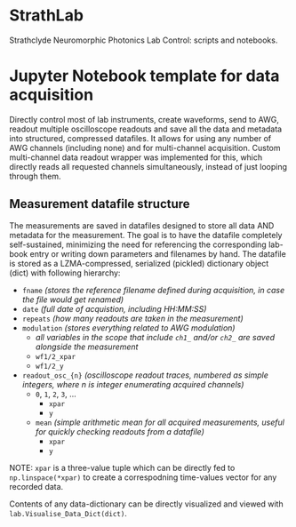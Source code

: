 # StrathLab
Strathclyde Neuromorphic Photonics Lab Control: scripts and notebooks.

# Jupyter Notebook template for data acquisition

Directly control most of lab instruments, create waveforms, send to AWG, readout multiple oscilloscope readouts and save all the data and metadata into structured, compressed datafiles. 
It allows for using any number of AWG channels (including none) and for multi-channel acquisition. Custom multi-channel data readout wrapper was implemented for this, which directly reads all requested channels simultaneously, instead of just looping through them.

## Measurement datafile structure

The measurements are saved in datafiles designed to store all data AND metadata for the measurement.
The goal is to have the datafile completely self-sustained, minimizing the need for referencing the corresponding lab-book entry or writing down parameters and filenames by hand.
The datafile is stored as a LZMA-compressed, serialized (pickled) dictionary object (dict) with following hierarchy:

- `fname` _(stores the reference filename defined during acquisition, in case the file would get renamed)_
- `date` _(full date of acquistion, including HH:MM:SS)_
- `repeats` _(how many readouts are taken in the measurement)_
- `modulation` _(stores everything related to AWG modulation)_
    - _all variables in the scope that include `ch1_` and/or `ch2_` are saved alongside the measurement_
    - `wf1/2_xpar`
    - `wf1/2_y`
- `readout_osc_{n}` _(oscilloscope readout traces, numbered as simple integers, where n is integer enumerating acquired channels)_
    - `0`, `1`, `2`, `3`, ...
        - `xpar `
        - `y`
    - `mean` _(simple arithmetic mean for all acquired measurements, useful for quickly checking readouts from a datafile)_
        - `xpar`
        - `y`

NOTE: `xpar` is a three-value tuple which can be directly fed to `np.linspace(*xpar)` to create a correspodning time-values vector for any recorded data.

Contents of any data-dictionary can be directly visualized and viewed with `lab.Visualise_Data_Dict(dict)`.
